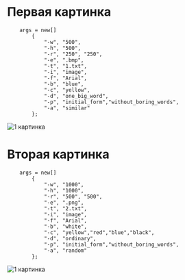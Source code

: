 ﻿# Первая картинка
            
	    args = new[]
            {
                "-w", "500",
                "-h", "500",
                "-r", "250", "250",
                "-e", ".bmp",
                "-t", "1.txt",
                "-i", "image",
                "-f", "Arial",
                "-b", "blue",
                "-c", "yellow",
                "-d", "one_big_word",
                "-p", "initial_form","without_boring_words",
                "-a", "similar"
            };
![1 картинка](https://github.com/Lyapa96/di/tree/master/TagsCloudApp/image.bmp) 

# Вторая картинка
            
	    args = new[]
            {
                "-w", "1000",
                "-h", "1000",
                "-r", "500", "500",
                "-e", ".png",
                "-t", "2.txt",
                "-i", "image",
                "-f", "Arial",
                "-b", "white",
                "-c", "yellow","red","blue","black",
                "-d", "ordinary",
                "-p", "initial_form","without_boring_words",
                "-a", "random"
            };
![1 картинка](https://github.com/Lyapa96/di/tree/master/TagsCloudApp/image.png) 